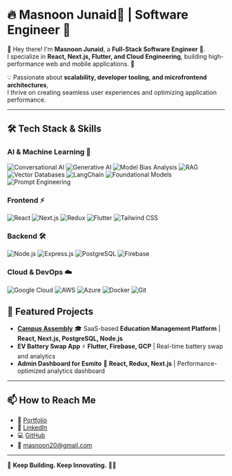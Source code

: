 # 🔥 Masnoon Junaid🥷 | Software Engineer 🚀  




👋 Hey there! I'm **Masnoon Junaid**, a **Full-Stack Software Engineer** 🏫.  
I specialize in **React, Next.js, Flutter, and Cloud Engineering**, building high-performance web and mobile applications. 🚀  

💡 Passionate about **scalability, developer tooling, and microfrontend architectures**,  
I thrive on creating seamless user experiences and optimizing application performance.  

---

## 🛠 Tech Stack & Skills  

### **AI & Machine Learning 🤖**  
![Conversational AI](https://img.shields.io/badge/-Conversational_AI-FF6F00?style=for-the-badge&logo=openai&logoColor=white) 
![Generative AI](https://img.shields.io/badge/-Generative_AI-00C853?style=for-the-badge&logo=openai&logoColor=white) 
![Model Bias Analysis](https://img.shields.io/badge/-Model_Bias_Analysis-6200EA?style=for-the-badge&logo=ai&logoColor=white) 
![RAG](https://img.shields.io/badge/-RAG_(Retrieval_Augmented_Generation)-D81B60?style=for-the-badge&logo=vector&logoColor=white) 
![Vector Databases](https://img.shields.io/badge/-Vector_Databases-1976D2?style=for-the-badge&logo=postgresql&logoColor=white) 
![LangChain](https://img.shields.io/badge/-LangChain-673AB7?style=for-the-badge&logo=python&logoColor=white) 
![Foundational Models](https://img.shields.io/badge/-Foundational_Models-FF4081?style=for-the-badge&logo=machine-learning&logoColor=white) 
![Prompt Engineering](https://img.shields.io/badge/-Prompt_Engineering-FFAB00?style=for-the-badge&logo=ai&logoColor=white)  

### **Frontend ⚡**  
![React](https://img.shields.io/badge/-React-61DAFB?style=for-the-badge&logo=react&logoColor=black) 
![Next.js](https://img.shields.io/badge/-Next.js-000000?style=for-the-badge&logo=nextdotjs&logoColor=white) 
![Redux](https://img.shields.io/badge/-Redux-764ABC?style=for-the-badge&logo=redux&logoColor=white) 
![Flutter](https://img.shields.io/badge/-Flutter-02569B?style=for-the-badge&logo=flutter&logoColor=white) 
![Tailwind CSS](https://img.shields.io/badge/-Tailwind_CSS-38B2AC?style=for-the-badge&logo=tailwind-css&logoColor=white)  

### **Backend 🛠️**  
![Node.js](https://img.shields.io/badge/-Node.js-339933?style=for-the-badge&logo=node.js&logoColor=white) 
![Express.js](https://img.shields.io/badge/-Express.js-000000?style=for-the-badge&logo=express&logoColor=white) 
![PostgreSQL](https://img.shields.io/badge/-PostgreSQL-336791?style=for-the-badge&logo=postgresql&logoColor=white) 
![Firebase](https://img.shields.io/badge/-Firebase-FFCA28?style=for-the-badge&logo=firebase&logoColor=black)  

### **Cloud & DevOps ☁️**  
![Google Cloud](https://img.shields.io/badge/-Google_Cloud-4285F4?style=for-the-badge&logo=google-cloud&logoColor=white) 
![AWS](https://img.shields.io/badge/-AWS-FF9900?style=for-the-badge&logo=amazonaws&logoColor=white) 
![Azure](https://img.shields.io/badge/-Azure-0078D4?style=for-the-badge&logo=microsoft-azure&logoColor=white) 
![Docker](https://img.shields.io/badge/-Docker-2496ED?style=for-the-badge&logo=docker&logoColor=white) 
![Git](https://img.shields.io/badge/-Git-F05032?style=for-the-badge&logo=git&logoColor=white)  


## 🚀 Featured Projects  
- **[Campus Assembly](https://campusassembly.com/)** 🎓 SaaS-based **Education Management Platform** | **React, Next.js, PostgreSQL, Node.js**  
- **EV Battery Swap App** ⚡ **Flutter, Firebase, GCP** | Real-time battery swap and analytics  
- **Admin Dashboard for Esmito** 🔋 **React, Redux, Next.js** | Performance-optimized analytics dashboard   

---

## 📫 How to Reach Me  
- 💼 [Portfolio](https://masnoonjunaid.com/)  
- 🔗 [LinkedIn](https://linkedin.com/in/masnoon-junaid)  
- 💻 [GitHub](https://github.com/masnoonJunaid)  
- 📩 masnoon20@gmail.com  

---

🚀 **Keep Building. Keep Innovating.** 🥷🔥
